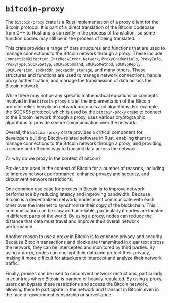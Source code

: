 # `bitcoin-proxy`

The `bitcoin-proxy` crate is a Rust implementation
of a proxy client for the Bitcoin protocol. It is
part of a direct translation of the Bitcoin
codebase from C++ to Rust and is currently in the
process of translation, so some function bodies
may still be in the process of being translated.

This crate provides a range of data structures and
functions that are used to manage connections to
the Bitcoin network through a proxy. These include
`ConnectionDirection`, `IntrRecvError`, `Network`,
`ProxyCredentials`, `ProxyInfo`, `ProxyType`,
`SOCKS5Atyp`, `SOCKS5Command`, `SOCKS5Method`,
`SOCKS5Reply`, `SOCKSVersion`, `sockaddr`,
`sockaddr_storage`, and many others. These
structures and functions are used to manage
network connections, handle proxy authentication,
and manage the transmission of data across the
Bitcoin network.

While there may not be any specific mathematical
equations or concepts involved in the
`bitcoin-proxy` crate, the implementation of the
Bitcoin protocol relies heavily on network
protocols and algorithms. For example, the SOCKS5
protocol, which is used by the `bitcoin-proxy`
crate to connect to the Bitcoin network through
a proxy, uses various cryptographic algorithms to
provide secure communication over the network.

Overall, the `bitcoin-proxy` crate provides
a critical component for developers building
Bitcoin-related software in Rust, enabling them to
manage connections to the Bitcoin network through
a proxy, and providing a secure and efficient way
to transmit data across the network.

7> why do we proxy in the context of bitcoin?

Proxies are used in the context of Bitcoin for
a number of reasons, including to improve network
performance, enhance privacy and security, and
circumvent network restrictions.

One common use case for proxies in Bitcoin is to
improve network performance by reducing latency
and improving bandwidth. Because Bitcoin is
a decentralized network, nodes must communicate
with each other over the internet to synchronize
their copy of the blockchain. This communication
can be slow and unreliable, particularly if nodes
are located in different parts of the world. By
using a proxy, nodes can reduce the distance that
data must travel and improve their overall network
performance.

Another reason to use a proxy in Bitcoin is to
enhance privacy and security. Because Bitcoin
transactions and blocks are transmitted in clear
text across the network, they can be intercepted
and monitored by third parties. By using a proxy,
nodes can encrypt their data and protect their
privacy, making it more difficult for attackers to
intercept and analyze their network traffic.

Finally, proxies can be used to circumvent network
restrictions, particularly in countries where
Bitcoin is banned or heavily regulated. By using
a proxy, users can bypass these restrictions and
access the Bitcoin network, allowing them to
participate in the network and transact in Bitcoin
even in the face of government censorship or
surveillance.
